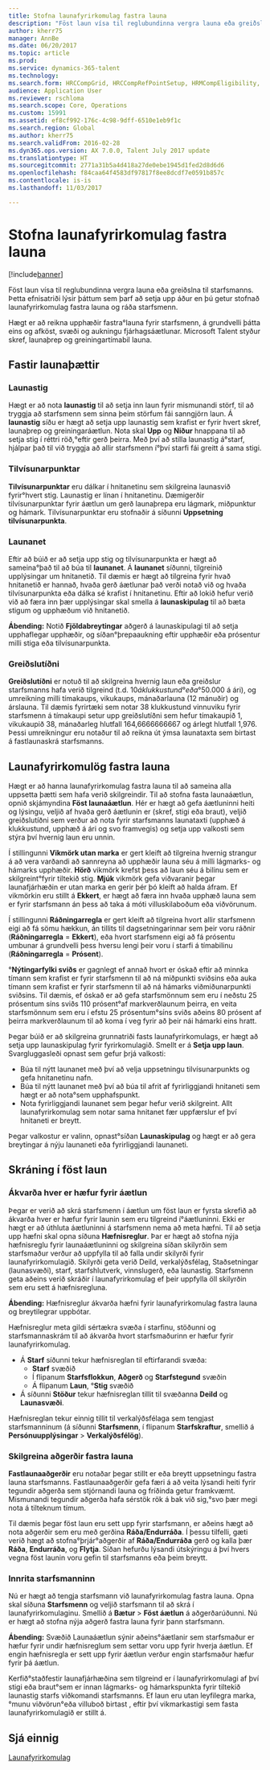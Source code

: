 ```yaml
---
title: Stofna launafyrirkomulag fastra launa
description: "Föst laun vísa til reglubundinna vergra launa eða greiðslna til starfsmanns. Þessari grein lýsir þáttum sem þarf að setja upp áður en þú getur stofnað launafyrirkomulag fastra launa og ráða starfsmenn."
author: kherr75
manager: AnnBe
ms.date: 06/20/2017
ms.topic: article
ms.prod: 
ms.service: dynamics-365-talent
ms.technology: 
ms.search.form: HRCCompGrid, HRCCompRefPointSetup, HRMCompEligibility, HRMCompEvent, HRMFixedCompPlanTable
audience: Application User
ms.reviewer: rschloma
ms.search.scope: Core, Operations
ms.custom: 15991
ms.assetid: ef8cf992-176c-4c98-9dff-6510e1eb9f1c
ms.search.region: Global
ms.author: kherr75
ms.search.validFrom: 2016-02-28
ms.dyn365.ops.version: AX 7.0.0, Talent July 2017 update
ms.translationtype: HT
ms.sourcegitcommit: 2771a31b5a4d418a27de0ebe1945d1fed2d8d6d6
ms.openlocfilehash: f84caa64f4583df97817f8ee8dcdf7e0591b857c
ms.contentlocale: is-is
ms.lasthandoff: 11/03/2017

---
```


# <a name="create-fixed-compensation-plans"></a>Stofna launafyrirkomulag fastra launa

[!include[banner](includes/banner.md)]


Föst laun vísa til reglubundinna vergra launa eða greiðslna til starfsmanns. Þetta efnisatriði lýsir þáttum sem þarf að setja upp áður en þú getur stofnað launafyrirkomulag fastra launa og ráða starfsmenn.

Hægt er að reikna upphæðir fastra°launa fyrir starfsmenn, á grundvelli þátta eins og afköst, svæði og aukningu fjárhagsáætlunar. Microsoft Talent styður skref, launaþrep og greiningartímabil launa.

## <a name="fixed-compensation-components"></a>Fastir launaþættir
### <a name="compensation-levels"></a>Launastig

Hægt er að nota **launastig** til að setja inn laun fyrir mismunandi störf, til að tryggja að starfsmenn sem sinna þeim störfum fái sanngjörn laun. Á **launastig** síðu er hægt að setja upp launastig sem krafist er fyrir hvert skref, launaþrep og greiningaráætlun. Nota skal **Upp** og **Niður** hnappana til að setja stig í réttri röð,°eftir gerð þeirra. Með því að stilla launastig á°starf, hjálpar það til við tryggja að allir starfsmenn í°því starfi fái greitt á sama stigi.

### <a name="reference-points"></a>Tilvísunarpunktar

**Tilvísunarpunktar** eru dálkar í hnitanetinu sem skilgreina launasvið fyrir°hvert stig. Launastig er línan í hnitanetinu. Dæmigerðir tilvísunarpunktar fyrir áætlun um gerð launaþrepa eru lágmark, miðpunktur og hámark. Tilvísunarpunktar eru stofnaðir á síðunni **Uppsetning tilvísunarpunkta**.

### <a name="compensation-grids"></a>Launanet

Eftir að búið er að setja upp stig og tilvísunarpunkta er hægt að sameina°það til að búa til **launanet**. Á **launanet** síðunni, tilgreinið upplýsingar um hnitanetið. Til dæmis er hægt að tilgreina fyrir hvað hnitanetið er hannað, hvaða gerð áætlunar það verði notað við og hvaða tilvísunarpunkta eða dálka sé krafist í hnitanetinu. Eftir að lokið hefur verið við að færa inn þær upplýsingar skal smella á **launaskipulag** til að bæta stigum og upphæðum við hnitanetið. 

**Ábending:** Notið **Fjöldabreytingar** aðgerð á launaskipulagi til að setja upphaflegar upphæðir, og síðan°þrepaaukning eftir upphæðir eða prósentur milli stiga eða tilvísunarpunkta.

### <a name="pay-frequencies"></a>Greiðslutíðni

**Greiðslutíðni** er notuð til að skilgreina hvernig laun eða greiðslur starfsmanns hafa verið tilgreind (t.d. $10 á klukkustund°eða°$50.000 á ári), og umreikning milli tímakaups, vikukaups, mánaðarlauna (12 mánuðir) og árslauna. Til dæmis fyrirtæki sem notar 38 klukkustund vinnuviku fyrir starfsmenn á tímakaupi setur upp greiðslutíðni sem hefur tímakaupið 1, vikukaupið 38, mánaðarleg hlutfall 164,6666666667 og árlegt hlutfall 1,976. Þessi umreikningur eru notaður til að reikna út ýmsa launataxta sem birtast á fastlaunaskrá starfsmanns.

## <a name="fixed-compensation-plans"></a>Launafyrirkomulög fastra launa
Hægt er að hanna launafyrirkomulag fastra launa til að sameina alla uppsetta þætti sem hafa verið skilgreindir. Til að stofna fasta launaáætlun, opnið skjámyndina **Föst launaáætlun**. Hér er hægt að gefa áætluninni heiti og lýsingu, veljið af hvaða gerð áætlunin er (skref, stigi eða braut), veljið greiðslutíðni sem verður að nota fyrir starfsmanns launataxti (upphæð á klukkustund, upphæð á ári og svo framvegis) og setja upp valkosti sem stýra því hvernig laun eru unnin. 

Í stillingunni **Vikmörk utan marka** er gert kleift að tilgreina hvernig strangur á að vera varðandi að sannreyna að upphæðir launa séu á milli lágmarks- og hámarks upphæðir. **Hörð** vikmörk krefst þess að laun séu á bilinu sem er skilgreint°fyrir tiltekið stig. **Mjúk** vikmörk gefa viðvaranir þegar launafjárhæðin er utan marka en gerir þér þó kleift að halda áfram. Ef vikmörkin eru stillt á **Ekkert**, er hægt að færa inn hvaða upphæð launa sem er fyrir starfsmann án þess að taka á móti villuskilaboðum eða viðvörunum. 

Í stillingunni **Ráðningarregla** er gert kleift að tilgreina hvort allir starfsmenn eigi að fá sömu hækkun, án tillits til dagsetningarinnar sem þeir voru ráðnir (**Ráðningarregla** = **Ekkert**), eða hvort starfsmenn eigi að fá prósentu umbunar á grundvelli þess hversu lengi þeir voru í starfi á tímabilinu (**Ráðningarregla** = **Prósent**). 

°**Nýtingarfylki sviðs** er gagnlegt ef annað hvort er óskað eftir að minnka tímann sem krafist er fyrir starfsmenn til að ná miðpunkti sviðsins eða auka tímann sem krafist er fyrir starfsmenn til að ná hámarks viðmiðunarpunkti sviðsins. Til dæmis, ef óskað er að gefa starfsmönnum sem eru í neðstu 25 prósentum síns sviðs 110 prósent°af markverðlaunum þeirra, en veita starfsmönnum sem eru í efstu 25 prósentum°síns sviðs aðeins 80 prósent af þeirra markverðlaunum til að koma í veg fyrir að þeir nái hámarki eins hratt. 

Þegar búið er að skilgreina grunnatriði fasts launafyrirkomulags, er hægt að setja upp launaskipulag fyrir fyrirkomulagið. Smellt er á **Setja upp laun**. Svargluggasleði opnast sem gefur þrjá valkosti:

-   Búa til nýtt launanet með því að velja uppsetningu tilvísunarpunkts og gefa hnitanetinu nafn.
-   Búa til nýtt launanet með því að búa til afrit af fyrirliggjandi hnitaneti sem hægt er að nota°sem upphafspunkt.
-   Nota fyrirliggjandi launanet sem þegar hefur verið skilgreint. Allt launafyrirkomulag sem notar sama hnitanet fær uppfærslur ef því hnitaneti er breytt.

Þegar valkostur er valinn, opnast°síðan **Launaskipulag** og hægt er að gera breytingar á nýju launaneti eða fyrirliggjandi launaneti.

## <a name="fixed-compensation-enrollment"></a>Skráning í föst laun
### <a name="determine-who-is-eligible-for-the-plan"></a>Ákvarða hver er hæfur fyrir áætlun

Þegar er verið að skrá starfsmenn í áætlun um föst laun er fyrsta skrefið að ákvarða hver er hæfur fyrir launin sem eru tilgreind í°áætluninni. Ekki er hægt er að úthluta áætluninni á starfsmenn nema að meta hæfni. Til að setja upp hæfni skal opna síðuna **Hæfnisreglur**. Þar er hægt að stofna nýja hæfnisreglu fyrir launaáætluninni og skilgreina síðan skilyrðin sem starfsmaður verður að uppfylla til að falla undir skilyrði fyrir launafyrirkomulagið. Skilyrði geta verið Deild, verkalýðsfélag, Staðsetningar (launasvæði), starf, starfshlutverk, vinnslugerð, eða launastig. Starfsmenn geta aðeins verið skráðir í launafyrirkomulag ef þeir uppfylla öll skilyrðin sem eru sett á hæfnisregluna. 

**Ábending:** Hæfnisreglur ákvarða hæfni fyrir launafyrirkomulag fastra launa og breytilegrar uppbótar. 

Hæfnisreglur meta gildi sértækra svæða í starfinu, stöðunni og starfsmannaskrám til að ákvarða hvort starfsmaðurinn er hæfur fyrir launafyrirkomulag.

-   Á **Starf** síðunni tekur hæfnisreglan til eftirfarandi svæða:
    -   **Starf** svæðið
    -   Í flipanum **Starfsflokkun**, **Aðgerð** og **Starfstegund** svæðin
    -   Á flipanum **Laun**, °**Stig** svæðið
-   Á síðunni **Stöður** tekur hæfnisreglan tillit til svæðanna **Deild** og **Launasvæði**.

Hæfnisreglan tekur einnig tillit til verkalýðsfélaga sem tengjast starfsmanninum (á síðunni **Starfsmenn**, í flipanum **Starfskraftur**, smellið á **Persónuupplýsingar** &gt; **Verkalýðsfélög**).

### <a name="define-fixed-compensation-actions"></a>Skilgreina aðgerðir fastra launa

**Fastlaunaaðgerðir** eru notaðar þegar stillt er eða breytt uppsetningu fastra launa starfsmanns. Fastlaunaaðgerðir gefa færi á að veita lýsandi heiti fyrir tegundir aðgerða sem stjórnandi launa og fríðinda getur framkvæmt. Mismunandi tegundir aðgerða hafa sérstök rök á bak við sig,°svo þær megi nota á tilteknum tímum. 

Til dæmis þegar föst laun eru sett upp fyrir starfsmann, er aðeins hægt að nota aðgerðir sem eru með gerðina **Ráða/Endurráða**. Í þessu tilfelli, gæti verið hægt að stofna°þrjár°aðgerðir af **Ráða/Endurráða** gerð og kalla þær **Ráða**, **Endurráða**, og **Flytja**. Síðan hefurðu lýsandi útskýringu á því hvers vegna föst launin voru gefin til starfsmanns eða þeim breytt.

### <a name="enroll-the-employee"></a>Innrita starfsmanninn

Nú er hægt að tengja starfsmann við launafyrirkomulag fastra launa. Opna skal síðuna **Starfsmenn** og veljið starfsmann til að skrá í launafyrirkomulaginu. Smellið á **Bætur** &gt; **Föst áætlun** á aðgerðarúðunni. Nú er hægt að stofna nýja aðgerð fastra launa fyrir þann starfsmann. 

**Ábending:** Svæðið Launaáætlun sýnir aðeins°áætlanir sem starfsmaður er hæfur fyrir undir hæfnisreglum sem settar voru upp fyrir hverja áætlun. Ef engin hæfnisregla er sett upp fyrir áætlun verður engin starfsmaður hæfur fyrir þá áætlun. 

Kerfið°staðfestir launafjárhæðina sem tilgreind er í launafyrirkomulagi af því stigi eða braut°sem er innan lágmarks- og hámarkspunkta fyrir tiltekið launastig starfs viðkomandi starfsmanns. Ef laun eru utan leyfilegra marka,°munu viðvörun°eða villuboð birtast , eftir því vikmarkastigi sem fasta launafyrirkomulagið er stillt á.

<a name="see-also"></a>Sjá einnig
--------

[Launafyrirkomulag](compensation-plans.md)




